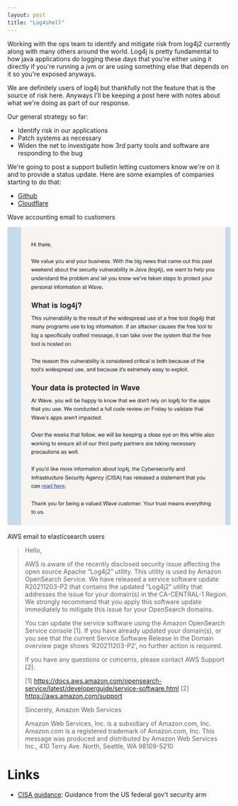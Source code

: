 ```yaml
---
layout: post
title: "Log4shell"
---
```


Working with the ops team to identify and mitigate risk from log4j2 currently along with many others around the world. Log4j is pretty fundamental to how java applications do logging these days that you're either using it directly if you're running a jvm or are using something else that depends on it so you're exposed anyways.

We are definitely users of log4j but thankfully not the feature that is the source of risk here. Anyways I'll be keeping a post here with notes about what we're doing as part of our response.

Our general strategy so far:

- Identify risk in our applications
- Patch systems as necessary
- Widen the net to investigate how 3rd party tools and software are responding to the bug

We're going to post a support bulletin letting customers know we're on it and to provide a status update. Here are some examples of companies starting to do that:

- [Github](https://github.blog/2021-12-13-githubs-response-to-log4j-vulnerability-cve-2021-44228/)
- [Cloudflare](https://blog.cloudflare.com/how-cloudflare-security-responded-to-log4j2-vulnerability/)

Wave accounting email to customers

![Wave log4shell email](/assets/images/wave_accounting_log4shell.png)

AWS email to elasticsearch users

> Hello,
> 
> AWS is aware of the recently disclosed security issue affecting the open source Apache “Log4j2” utility. This utility is used by Amazon OpenSearch Service. We have released a service software update R20211203-P2 that contains the updated “Log4j2” utility that addresses the issue for your domain(s) in the CA-CENTRAL-1 Region. We strongly recommend that you apply this software update immediately to mitigate this issue for your OpenSearch domains.
> 
> You can update the service software using the Amazon OpenSearch Service console [1]. If you have already updated your domain(s), or you see that the current Service Software Release in the Domain overview page shows ‘R20211203-P2’, no further action is required.
> 
> If you have any questions or concerns, please contact AWS Support [2].
> 
> [1] https://docs.aws.amazon.com/opensearch-service/latest/developerguide/service-software.html
> [2] https://aws.amazon.com/support
> 
> Sincerely,
> Amazon Web Services
> 
> Amazon Web Services, Inc. is a subsidiary of Amazon.com, Inc. Amazon.com is a registered trademark of Amazon.com, Inc. This message was produced and distributed by Amazon Web Services Inc., 410 Terry Ave. North, Seattle, WA 98109-5210

# Links

- [CISA guidance](https://www.cisa.gov/uscert/apache-log4j-vulnerability-guidance): Guidance from the US federal gov't security arm